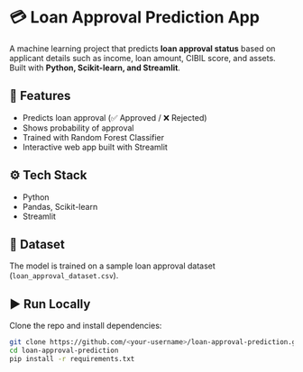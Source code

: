 # 💳 Loan Approval Prediction App

A machine learning project that predicts **loan approval status** based on applicant details such as income, loan amount, CIBIL score, and assets.  
Built with **Python, Scikit-learn, and Streamlit**.

## 🚀 Features
- Predicts loan approval (✅ Approved / ❌ Rejected)
- Shows probability of approval
- Trained with Random Forest Classifier
- Interactive web app built with Streamlit

## ⚙️ Tech Stack
- Python
- Pandas, Scikit-learn
- Streamlit

## 📂 Dataset
The model is trained on a sample loan approval dataset (`loan_approval_dataset.csv`).

## ▶️ Run Locally
Clone the repo and install dependencies:

```bash
git clone https://github.com/<your-username>/loan-approval-prediction.git
cd loan-approval-prediction
pip install -r requirements.txt
